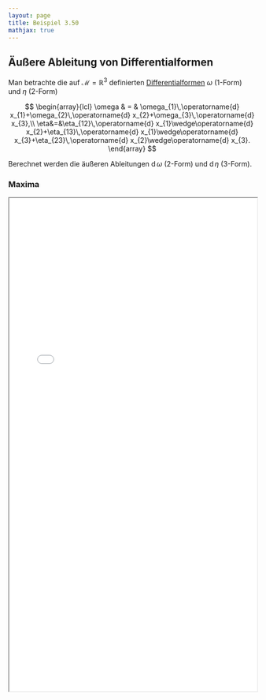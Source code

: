 ```yaml
---
layout: page
title: Beispiel 3.50
mathjax: true
---
```


## Äußere Ableitung von Differentialformen

Man betrachte die auf $\mathcal{M}=\mathbb{R}^{3}$
definierten [Differentialformen](https://de.wikipedia.org/wiki/Differentialform) $\omega$ (1-Form) und $\eta$ (2-Form)

$$
\begin{array}{lcl}
\omega & = & \omega_{1}\,\operatorname{d} x_{1}+\omega_{2}\,\operatorname{d} x_{2}+\omega_{3}\,\operatorname{d} x_{3},\\
\eta&=&\eta_{12}\,\operatorname{d} x_{1}\wedge\operatorname{d} x_{2}+\eta_{13}\,\operatorname{d} x_{1}\wedge\operatorname{d} x_{3}+\eta_{23}\,\operatorname{d} x_{2}\wedge\operatorname{d} x_{3}.
\end{array}
$$

Berechnet werden die äußeren Ableitungen $\operatorname{d}\omega$ (2-Form) und $\operatorname{d} \eta$ (3-Form).

### Maxima

<iframe src="Formen_Ableitung.html" width="100%" height="1000"></iframe>

